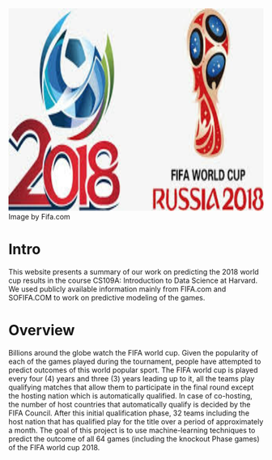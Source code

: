 

<img src="images/overpic.png" width="980" height="400" />
<figcaption class="credit">
    <span>
        	        Image by Fifa.com
	            </span>
  </figcaption>


# Intro

This website presents a summary of our work on predicting the 2018 world cup results in the course CS109A: Introduction to Data Science at Harvard. We used publicly available information mainly from FIFA.com and SOFIFA.COM to work on predictive modeling of the games.


# Overview


Billions around the globe watch the FIFA world cup. Given the popularity of each of the games played during the tournament, people have attempted to predict outcomes of this world popular sport. The FIFA world cup is played every four (4) years and three (3) years leading up to it, all the teams play qualifying matches that allow them to participate in the final round except the hosting nation which is automatically qualified. In case of co-hosting, the number of host countries that automatically qualify is decided by the FIFA Council. After this initial qualification phase, 32 teams including the host nation that has qualified play for the title over a period of approximately a month. The goal of this project is to use machine-learning techniques to predict the outcome of all 64 games (including the knockout Phase games) of the FIFA world cup 2018.
